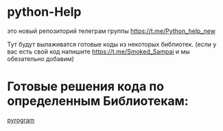 # python-Help
это новый репозиторий телеграм группы https://t.me/Python_help_new

Тут будут вылаживатся готовые коды из некоторых библиотек. (если у вас есть свой код напишите https://t.me/Smoked_Sampai и мы обезательно добавим)

# Готовые решения кода по определенным Библиотекам:
[pyrogram](https://github.com/Josesofdess/python-Help/tree/main/pyrogram)
